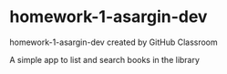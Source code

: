 # homework-1-asargin-dev
homework-1-asargin-dev created by GitHub Classroom

A simple app to list and search books in the library
